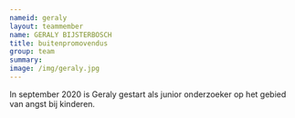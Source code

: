 ```yaml
---
nameid: geraly
layout: teammember
name: GERALY BIJSTERBOSCH
title: buitenpromovendus
group: team
summary: 
image: /img/geraly.jpg
---
```


In september 2020 is Geraly gestart als junior onderzoeker op het gebied van angst bij kinderen. 
